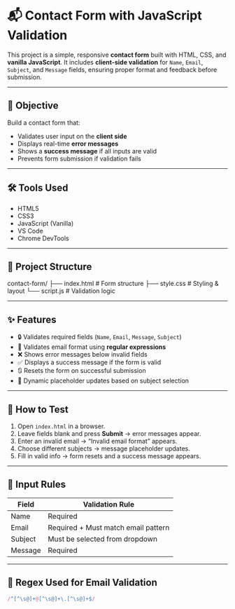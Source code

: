 # 📬 Contact Form with JavaScript Validation

This project is a simple, responsive **contact form** built with HTML, CSS, and **vanilla JavaScript**. It includes **client-side validation** for `Name`, `Email`, `Subject`, and `Message` fields, ensuring proper format and feedback before submission.

---

## 🎯 Objective

Build a contact form that:
- Validates user input on the **client side**
- Displays real-time **error messages**
- Shows a **success message** if all inputs are valid
- Prevents form submission if validation fails

---

## 🛠 Tools Used

- HTML5
- CSS3
- JavaScript (Vanilla)
- VS Code
- Chrome DevTools

---

## 📁 Project Structure
contact-form/
├── index.html # Form structure
├── style.css # Styling & layout
└── script.js # Validation logic


---

## ✨ Features

- 🔒 Validates required fields (`Name`, `Email`, `Message`, `Subject`)
- 📧 Validates email format using **regular expressions**
- ❌ Shows error messages below invalid fields
- ✅ Displays a success message if the form is valid
- 🔃 Resets the form on successful submission
- 📄 Dynamic placeholder updates based on subject selection

---

## 🧪 How to Test

1. Open `index.html` in a browser.
2. Leave fields blank and press **Submit** → error messages appear.
3. Enter an invalid email → “Invalid email format” appears.
4. Choose different subjects → message placeholder updates.
5. Fill in valid info → form resets and a success message appears.

---

## 📌 Input Rules

| Field   | Validation Rule                      |
|---------|--------------------------------------|
| Name    | Required                             |
| Email   | Required + Must match email pattern  |
| Subject | Must be selected from dropdown       |
| Message | Required                             |

---

## 🧠 Regex Used for Email Validation

```js
/^[^\s@]+@[^\s@]+\.[^\s@]+$/

